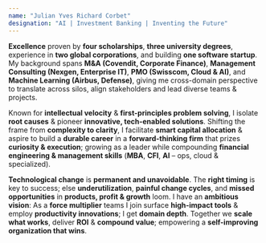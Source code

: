```yaml
---
name: "Julian Yves Richard Corbet"
designation: "AI | Investment Banking | Inventing the Future"
---
```

**Excellence** proven by **four scholarships**, **three university degrees**, experience in **two global corporations**, and building **one software startup**. My background spans **M&A (Covendit, Corporate Finance)**, **Management Consulting (Nexgen, Enterprise IT)**, **PMO (Swisscom, Cloud & AI)**, and **Machine Learning (Airbus, Defense)**, giving me cross-domain perspective to translate across silos, align stakeholders and lead diverse teams & projects.

Known for **intellectual velocity** & **first-principles problem solving**, I isolate **root causes** & pioneer **innovative, tech-enabled solutions**. Shifting the frame from **complexity to clarity**, I facilitate **smart capital allocation** & aspire to build a **durable career** in a **forward-thinking firm** that prizes **curiosity & execution**; growing as a leader while compounding **financial engineering & management skills** (**MBA**, **CFI**, **AI** – ops, cloud & specialized).

**Technological change** is **permanent and unavoidable**. The **right timing** is key to success; else **underutilization**, **painful change cycles**, and **missed opportunities** in **products, profit & growth** loom. I have an **ambitious vision**: As a **force multiplier** teams I join surface **high-impact tools** & employ **productivity innovations**; I get **domain depth**. Together we **scale what works**, deliver **ROI** & **compound value**; empowering a **self-improving organization that wins**.